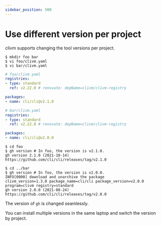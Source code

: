 ```yaml
---
sidebar_position: 500
---
```


# Use different version per project

clivm supports changing the tool versions per project.

```console
$ mkdir foo bar
$ vi foo/clivm.yaml
$ vi bar/clivm.yaml
```

```yaml
# foo/clivm.yaml
registries:
- type: standard
  ref: v2.22.0 # renovate: depName=clivm/clivm-registry

packages:
- name: cli/cli@v2.1.0
```

```yaml
# bar/clivm.yaml
registries:
- type: standard
  ref: v2.22.0 # renovate: depName=clivm/clivm-registry

packages:
- name: cli/cli@v2.0.0
```

```console
$ cd foo
$ gh version # In foo, the version is v2.1.0.
gh version 2.1.0 (2021-10-14)
https://github.com/cli/cli/releases/tag/v2.1.0

$ cd ../bar
$ gh version # In foo, the version is v2.0.0.
INFO[0000] download and unarchive the package            clivm_version=1.3.0 package_name=cli/cli package_version=v2.0.0 program=clivm registry=standard
gh version 2.0.0 (2021-08-24)
https://github.com/cli/cli/releases/tag/v2.0.0
```

The version of `gh` is changed seamlessly.

You can install multiple versions in the same laptop and switch the version by project.
